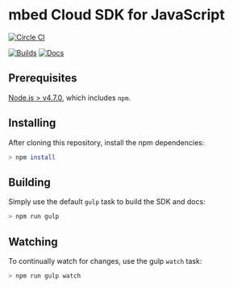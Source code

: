 # mbed Cloud SDK for JavaScript

[![Circle CI](https://circleci.com/gh/ARMmbed/mbed-cloud-sdk-javascript.svg?style=shield&circle-token=62ef40035b1b5442234a44ad7e74199ea582f3f4)](https://circleci.com/gh/ARMmbed/mbed-cloud-sdk-javascript/)

[![Builds](https://img.shields.io/badge/sdk-builds-blue.svg)](http://armmbed.github.io/mbed-cloud-sdk-javascript/builds/)
[![Docs](https://img.shields.io/badge/sdk-documentation-blue.svg)](http://mbed-cloud-sdk-javascript.s3-website-us-west-2.amazonaws.com/)

## Prerequisites

[Node.js > v4.7.0](https://nodejs.org), which includes `npm`.

## Installing

After cloning this repository, install the npm dependencies:

```bash
> npm install
```

## Building

Simply use the default ```gulp``` task to build the SDK and docs:

```bash
> npm run gulp
```

## Watching

To continually watch for changes, use the gulp `watch` task:

```bash
> npm run gulp watch
```

